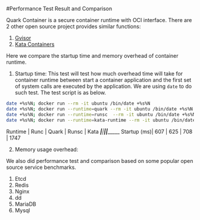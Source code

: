 #Performance Test Result and Comparison

Quark Container is a secure container runtime with OCI interface. There are 2 other open source project provides similar functions: 
1. [Gvisor](https://gvisor.dev/)
2. [Kata Containers](https://github.com/kata-containers/)

Here we compare the startup time and memory overhead of container runtime.
1. Startup time: This test will test how much overhead time will take for container runtime between start a container application and the first set of system calls are executed by the application.
We are using `date` to do such test. The test script is as below.
```sh
date +%s%N; docker run --rm -it ubuntu /bin/date +%s%N
date +%s%N; docker run --runtime=quark --rm -it ubuntu /bin/date +%s%N
date +%s%N; docker run --runtime=runsc  --rm -it ubuntu /bin/date +%s%N
date +%s%N; docker run --runtime=kata-runtime --rm -it ubuntu /bin/date +%s%N
```

Runtime     | Runc      |   Quark       |   Runsc   |   Kata
____________|___________|_______________|___________|________
Startup (ms)| 607       |  625          |  708      |   1747


2. Memory usage overhead:

We also did performance test and comparison based on some popular open source service benchmarks. 
1. Etcd
2. Redis
3. Nginx
4. dd
5. MariaDB
6. Mysql

